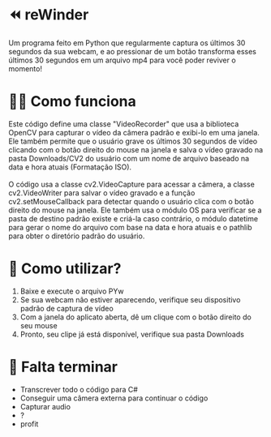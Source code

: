 # __⏪ reWinder__
  Um programa feito em Python que regularmente captura os últimos 30 segundos da sua webcam, e ao pressionar de um botão transforma esses últimos 30 segundos em um arquivo mp4 para você poder reviver o momento!<br>

# __👨‍💻 Como funciona__
  Este código define uma classe "VideoRecorder" que usa a biblioteca OpenCV para capturar o vídeo da câmera padrão e exibi-lo em uma janela. Ele também permite que o usuário grave os últimos 30 segundos de vídeo clicando com o botão direito do mouse na janela e salva o vídeo gravado na pasta Downloads/CV2 do usuário com um nome de arquivo baseado na data e hora atuais (Formatação ISO). <br> <br>
  O código usa a classe cv2.VideoCapture para acessar a câmera, a classe cv2.VideoWriter para salvar o vídeo gravado e a função cv2.setMouseCallback para detectar quando o usuário clica com o botão direito do mouse na janela. Ele também usa o módulo OS para verificar se a pasta de destino padrão existe e criá-la caso contrário, o módulo datetime para gerar o nome do arquivo com base na data e hora atuais e o pathlib para obter o diretório padrão do usuário.

# __🤔 Como utilizar?__
1. Baixe e execute o arquivo PYw<br>
2. Se sua webcam não estiver aparecendo, verifique seu dispositivo padrão de captura de vídeo<br>
3. Com a janela do aplicato aberta, dê um clique com o botão direito do seu mouse<br>
4. Pronto, seu clipe já está disponível, verifique sua pasta Downloads<br>

# __📝 Falta terminar__
  - Transcrever todo o código para C#<br>
  - Conseguir uma câmera externa para continuar o código<br>
  - Capturar audio<br>
  - ?<br>
  - profit<br>
